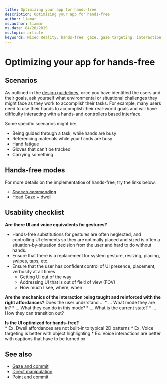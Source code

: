 ```yaml
---
title: Optimizing your app for hands-free
description: Optimizing your app for hands-free
author: liamar
ms.author: liamar
ms.date: 04/20/2019
ms.topic: article
keywords: Mixed Reality, hands-free, gaze, gaze targeting, interaction, design
---
```



# Optimizing your app for hands-free



## Scenarios

As outlined in the <a href="mixed-reality-docs/interaction-fundamentals.md">design guidelines</a>, once you have identified the users and their goals, ask yourself what environmental or situational challenges they might face as they work to accomplish their tasks. For example, many users need to use their hands to accomplish their real-world goals and will have difficulty interacting with a hands-and-controllers based interface. 

Some specific scenarios might be: 
* Being guided through a task, while hands are busy
* Referencing materials while your hands are busy
* Hand fatigue
* Gloves that can't be tracked
* Carrying something


## Hands-free modes

For more details on the implementation of hands-free, try the links below. 
* <a href="mixed-reality-docs/voice-design.md">Speech commanding</a>
* Head Gaze + dwell

		
## Usability checklist

**Are there UI and voice equivalents for gestures?**
* Hands-free substitutions for gestures are often neglected, and controlling UI elements so they are optimally placed and sized is often a situation-by-situation decision from the user and hard to do without hands.
* Ensure that there is a replacement for system gesture, resizing, placing, swipes, taps, etc.
* Ensure that the user has confident control of UI presence, placement, verbosity at all times
	* Getting UI out of the way
	* Addressing UI that is out of field of view (FOV)
	* How much I see, where, when

**Are the mechanics of the interaction being taught and reinforced with the right affordances?**
Does the user understand ...
	* ... What mode they are in?
	* ... What they can do in this mode?
	* ... What is the current state?
	* ... How they can transition out?
	
**Is the UI optimized for hands-free?**    
	* Ex. Dwell affordances are not built-in to typical 2D patterns
	* Ex. Voice targeting is better with object highlighting
	* Ex. Voice interactions are better with captions that have to be turned on


## See also
* [Gaze and commit](gaze-and-commit.md)
* [Direct manipulation](direct-manipulation.md)
* [Point and commit](point-and-commit.md)
